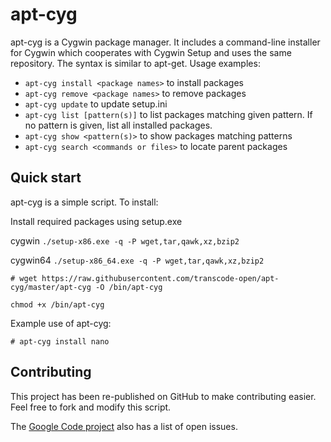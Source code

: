 apt-cyg
=======

apt-cyg is a Cygwin package manager. It includes a command-line installer for
Cygwin which cooperates with Cygwin Setup and uses the same repository. The
syntax is similar to apt-get. Usage examples:

* `apt-cyg install <package names>` to install packages
* `apt-cyg remove <package names>` to remove packages
* `apt-cyg update` to update setup.ini
* `apt-cyg list [pattern(s)]` to list packages matching given pattern. If no
  pattern is given, list all installed packages.
* `apt-cyg show <pattern(s)>` to show packages matching patterns
* `apt-cyg search <commands or files>` to locate parent packages

Quick start
-----------

apt-cyg is a simple script. To install:

Install required packages using setup.exe

cygwin
```./setup-x86.exe -q -P wget,tar,qawk,xz,bzip2```

cygwin64
```./setup-x86_64.exe -q -P wget,tar,qawk,xz,bzip2```

```
# wget https://raw.githubusercontent.com/transcode-open/apt-cyg/master/apt-cyg -O /bin/apt-cyg
```
```
chmod +x /bin/apt-cyg
```
Example use of apt-cyg:
```
# apt-cyg install nano
```

Contributing
------------

This project has been re-published on GitHub to make contributing easier. Feel
free to fork and modify this script.

The [Google Code project](http://apt-cyg.googlecode.com) also has a list of
open issues.
